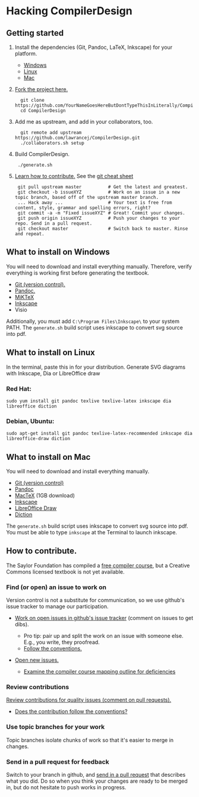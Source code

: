 Hacking CompilerDesign
======================
## Getting started
1. Install the dependencies (Git, Pandoc, LaTeX, Inkscape) for your platform.
    - [Windows](#what-to-install-on-windows)
    - [Linux](#what-to-install-on-linux)
    - [Mac](#what-to-install-on-mac)

2. [Fork the project here.](https://github.com/lawrancej/CompilerDesign/fork)

         git clone https://github.com/YourNameGoesHereButDontTypeThisInLiterally/CompilerDesign.git
         cd CompilerDesign

3. Add me as upstream, and add in your collaborators, too.

         git remote add upstream https://github.com/lawrancej/CompilerDesign.git
         ./collaborators.sh setup

4. Build CompilerDesign.

        ./generate.sh

5. [Learn how to contribute.](#how-to-contribute) See the [git cheat sheet](git.md)

        git pull upstream master          # Get the latest and greatest.
        git checkout -b issueXYZ          # Work on an issue in a new topic branch, based off of the upstream master branch.
        ... Hack away ...                 # Your text is free from content, style, grammar and spelling errors, right?
        git commit -a -m "Fixed issueXYZ" # Great! Commit your changes.
        git push origin issueXYZ          # Push your changes to your repo. Send in a pull request.
        git checkout master               # Switch back to master. Rinse and repeat.

## What to install on Windows
You will need to download and install everything manually.
Therefore, verify everything is working first before generating the textbook.

 - [Git (version control).](http://git-scm.com/downloads)
 - [Pandoc.](http://johnmacfarlane.net/pandoc/installing.html)
 - [MiKTeX](http://miktex.org/2.9/setup)
 - [Inkscape](http://downloads.sourceforge.net/inkscape/Inkscape-0.48.2-1.exe)
 - Visio

Additionally, you must add `C:\Program Files\Inkscape\` to your system PATH.
The `generate.sh` build script uses inkscape to convert svg source into pdf.

## What to install on Linux
In the terminal, paste this in for your distribution. Generate SVG diagrams with Inkscape, Dia or LibreOffice draw

### Red Hat:

    sudo yum install git pandoc texlive texlive-latex inkscape dia libreoffice diction

### Debian, Ubuntu:

    sudo apt-get install git pandoc texlive-latex-recommended inkscape dia libreoffice-draw diction

## What to install on Mac
You will need to download and install everything manually.

 - [Git (version control)](http://git-scm.com/downloads)
 - [Pandoc](http://johnmacfarlane.net/pandoc/installing.html)
 - [MacTeX](http://mirror.ctan.org/systems/mac/mactex/MacTeX.mpkg.zip) (1GB download)
 - [Inkscape](http://downloads.sourceforge.net/inkscape/Inkscape-0.48.2-1-SNOWLEOPARD.dmg)
 - [LibreOffice Draw](http://www.libreoffice.org/download/)
 - [Diction](http://www.moria.de/~michael/diction/)

The `generate.sh` build script uses inkscape to convert svg source into pdf.
You must be able to type `inkscape` at the Terminal to launch inkscape.

## How to contribute.
The Saylor Foundation has compiled a [free compiler course](http://www.saylor.org/courses/cs304/), but a Creative Commons licensed textbook is not yet available.

### Find (or open) an issue to work on
Version control is not a substitute for communication, so we use github's issue tracker to manage our participation.

 - [Work on open issues in github's issue tracker](https://github.com/lawrancej/CompilerDesign/issues) (comment on issues to get dibs).
   * Pro tip: pair up and split the work on an issue with someone else. E.g., you write, they proofread.
   * [Follow the conventions.](CONVENTIONS.md)

 - [Open new issues.](https://github.com/lawrancej/CompilerDesign/issues/new)
   * [Examine the compiler course mapping outline for deficiencies](http://www.saylor.org/content/coursemapping/CourseMappingFormCS304.xls)

### Review contributions
[Review contributions for quality issues (comment on pull requests).](https://github.com/lawrancej/CompilerDesign/pulls)

 - [Does the contribution follow the conventions?](CONVENTIONS.md)

### Use topic branches for your work
Topic branches isolate chunks of work so that it's easier to merge in changes.

### Send in a pull request for feedback
Switch to your branch in github, and [send in a pull request](https://github.com/lawrancej/CompilerDesign/pull/new/master) that describes what you did.
Do so when you think your changes are ready to be merged in, but do not hesitate to push works in progress.
